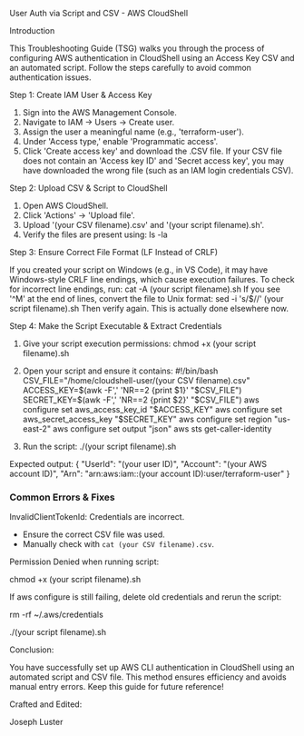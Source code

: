 User Auth via Script and CSV - AWS CloudShell


Introduction

This Troubleshooting Guide (TSG) walks you through the process of configuring AWS authentication
in CloudShell using an Access Key CSV and an automated script. Follow the steps carefully to avoid
common authentication issues.


Step 1: Create IAM User & Access Key

1. Sign into the AWS Management Console.
2. Navigate to IAM -> Users -> Create user.
3. Assign the user a meaningful name (e.g., 'terraform-user').
4. Under 'Access type,' enable 'Programmatic access'.
5. Click 'Create access key' and download the .CSV file.
If your CSV file does not contain an 'Access key ID' and 'Secret access key', you may have
downloaded the wrong file (such as an IAM login credentials CSV).


Step 2: Upload CSV & Script to CloudShell

1. Open AWS CloudShell.
2. Click 'Actions' -> 'Upload file'.
3. Upload '(your CSV filename).csv' and '(your script filename).sh'.
4. Verify the files are present using:
 ls -la

Step 3: Ensure Correct File Format (LF Instead of CRLF)

If you created your script on Windows (e.g., in VS Code), it may have Windows-style CRLF line
endings, which cause execution failures.
To check for incorrect line endings, run:
 cat -A (your script filename).sh
If you see '^M' at the end of lines, convert the file to Unix format:
 sed -i 's/$//' (your script filename).sh
Then verify again.
This is actually done elsewhere now.


Step 4: Make the Script Executable & Extract Credentials

1. Give your script execution permissions:
 chmod +x (your script filename).sh

2. Open your script and ensure it contains:
 #!/bin/bash
 CSV_FILE="/home/cloudshell-user/(your CSV filename).csv"
 ACCESS_KEY=$(awk -F',' 'NR==2 {print $1}' "$CSV_FILE")
 SECRET_KEY=$(awk -F',' 'NR==2 {print $2}' "$CSV_FILE")
 aws configure set aws_access_key_id "$ACCESS_KEY"
 aws configure set aws_secret_access_key "$SECRET_KEY"
 aws configure set region "us-east-2"
 aws configure set output "json"
 aws sts get-caller-identity

3. Run the script:
 ./(your script filename).sh

Expected output:
 {
 "UserId": "(your user ID)",
 "Account": "(your AWS account ID)",
 "Arn": "arn:aws:iam::(your account ID):user/terraform-user"
 }
 
### Common Errors & Fixes
InvalidClientTokenId: Credentials are incorrect.
 - Ensure the correct CSV file was used.
 - Manually check with `cat (your CSV filename).csv`.
   
Permission Denied when running script:

 chmod +x (your script filename).sh

If aws configure is still failing, delete old credentials and rerun the script:

 rm -rf ~/.aws/credentials
 
 ./(your script filename).sh
 
Conclusion:

You have successfully set up AWS CLI authentication in CloudShell using an automated script and
CSV file. This method ensures efficiency and avoids manual entry errors. Keep this guide for future
reference!

Crafted and Edited:

Joseph Luster
